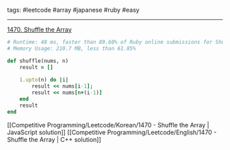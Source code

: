 tags: #leetcode #array #japanese #ruby #easy

<hr />

[1470. Shuffle the Array](https://leetcode.com/problems/shuffle-the-array/)

```rb
# Runtime: 48 ms, faster than 89.60% of Ruby online submissions for Shuffle the Array.
# Memory Usage: 210.7 MB, less than 61.85% 

def shuffle(nums, n)
    result = []
    
    1.upto(n) do |i|
        result << nums[i-1];
        result << nums[n+(i-1)]
    end
    result
end
```

[[Competitive Programming/Leetcode/Korean/1470 - Shuffle the Array | JavaScript solution]]
[[Competitive Programming/Leetcode/English/1470 - Shuffle the Array | C++ solution]]